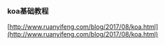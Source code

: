 ### koa基础教程
[http://www.ruanyifeng.com/blog/2017/08/koa.html](http://www.ruanyifeng.com/blog/2017/08/koa.html)
